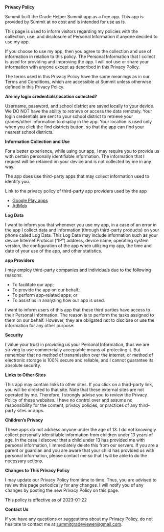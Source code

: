 **Privacy Policy**

Summit built the Grade Helper Summit app as a free app. This app is provided by Summit at no cost and is intended for use as is.

This page is used to inform visitors regarding my policies with the collection, use, and disclosure of Personal Information if anyone decided to use my app.

If you choose to use my app, then you agree to the collection and use of information in relation to this policy. The Personal Information that I collect is used for providing and improving the app. I will not use or share your information with anyone except as described in this Privacy Policy.

The terms used in this Privacy Policy have the same meanings as in our Terms and Conditions, which are accessible at Summit unless otherwise defined in this Privacy Policy.

**Are my login credentials/location collected?**

Username, password, and school district are saved locally to your device. We DO NOT have the ability to retrieve or access the data remotely. Your login credentials are sent to your school district to retrieve your grades/other information to display in the app. Your location is used only when you click the find districts button, so that the app can find your nearest school districts.

**Information Collection and Use**

For a better experience, while using our app, I may require you to provide us with certain personally identifiable information. The information that I request will be retained on your device and is not collected by me in any way.

The app does use third-party apps that may collect information used to identify you.

Link to the privacy policy of third-party app providers used by the app

- [Google Play apps](https://www.google.com/policies/privacy/)
- [AdMob](https://support.google.com/admob/answer/6128543?hl=en)

**Log Data**

I want to inform you that whenever you use my app, in a case of an error in the app I collect data and information (through third-party products) on your phone called Log Data. This Log Data may include information such as your device Internet Protocol (“IP”) address, device name, operating system version, the configuration of the app when utilizing my app, the time and date of your use of the app, and other statistics.

**app Providers**

I may employ third-party companies and individuals due to the following reasons:

- To facilitate our app;
- To provide the app on our behalf;
- To perform app-related apps; or
- To assist us in analyzing how our app is used.

I want to inform users of this app that these third parties have access to their Personal Information. The reason is to perform the tasks assigned to them on our behalf. However, they are obligated not to disclose or use the information for any other purpose.

**Security**

I value your trust in providing us your Personal Information, thus we are striving to use commercially acceptable means of protecting it. But remember that no method of transmission over the internet, or method of electronic storage is 100% secure and reliable, and I cannot guarantee its absolute security.

**Links to Other Sites**

This app may contain links to other sites. If you click on a third-party link, you will be directed to that site. Note that these external sites are not operated by me. Therefore, I strongly advise you to review the Privacy Policy of these websites. I have no control over and assume no responsibility for the content, privacy policies, or practices of any third-party sites or apps.

**Children’s Privacy**

These apps do not address anyone under the age of 13. I do not knowingly collect personally identifiable information from children under 13 years of age. In the case I discover that a child under 13 has provided me with personal information, I immediately delete this from our servers. If you are a parent or guardian and you are aware that your child has provided us with personal information, please contact me so that I will be able to do the necessary actions.

**Changes to This Privacy Policy**

I may update our Privacy Policy from time to time. Thus, you are advised to review this page periodically for any changes. I will notify you of any changes by posting the new Privacy Policy on this page.

This policy is effective as of 2023-01-22

**Contact Us**

If you have any questions or suggestions about my Privacy Policy, do not hesitate to contact me at summitgradeviewer@gmail.com.
